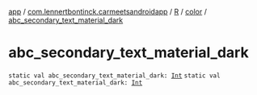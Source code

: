 [app](../../../index.md) / [com.lennertbontinck.carmeetsandroidapp](../../index.md) / [R](../index.md) / [color](index.md) / [abc_secondary_text_material_dark](./abc_secondary_text_material_dark.md)

# abc_secondary_text_material_dark

`static val abc_secondary_text_material_dark: `[`Int`](https://kotlinlang.org/api/latest/jvm/stdlib/kotlin/-int/index.html)
`static val abc_secondary_text_material_dark: `[`Int`](https://kotlinlang.org/api/latest/jvm/stdlib/kotlin/-int/index.html)